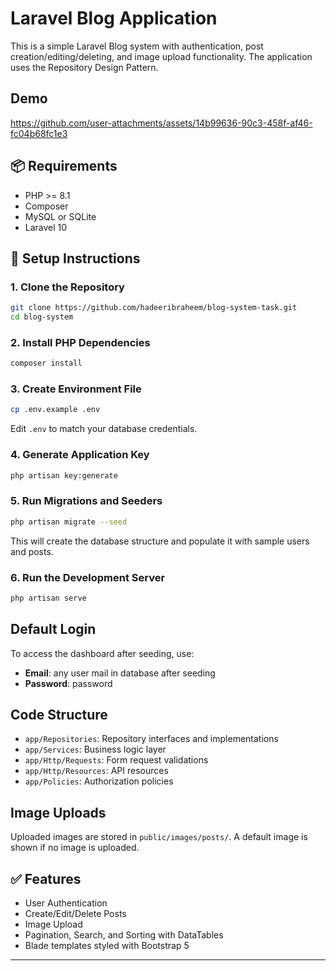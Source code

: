 
# Laravel Blog Application

This is a simple Laravel Blog system with authentication, post creation/editing/deleting, and image upload functionality. The application uses the Repository Design Pattern.

## Demo 

https://github.com/user-attachments/assets/14b99636-90c3-458f-af46-fc04b68fc1e3


## 📦 Requirements

- PHP >= 8.1
- Composer
- MySQL or SQLite
- Laravel 10


## 🚀 Setup Instructions

### 1. Clone the Repository

```bash
git clone https://github.com/hadeeribraheem/blog-system-task.git
cd blog-system
```

### 2. Install PHP Dependencies

```bash
composer install
```

### 3. Create Environment File

```bash
cp .env.example .env
```

Edit `.env` to match your database credentials.

### 4. Generate Application Key

```bash
php artisan key:generate
```

### 5. Run Migrations and Seeders

```bash
php artisan migrate --seed
```

This will create the database structure and populate it with sample users and posts.

### 6. Run the Development Server

```bash
php artisan serve
```


##  Default Login

To access the dashboard after seeding, use:

- **Email**: any user mail in database after seeding
- **Password**: password


## Code Structure

- `app/Repositories`: Repository interfaces and implementations
- `app/Services`: Business logic layer
- `app/Http/Requests`: Form request validations
- `app/Http/Resources`: API resources
- `app/Policies`: Authorization policies

## Image Uploads

Uploaded images are stored in `public/images/posts/`. A default image is shown if no image is uploaded.

## ✅ Features

- User Authentication
- Create/Edit/Delete Posts
- Image Upload 
- Pagination, Search, and Sorting with DataTables
- Blade templates styled with Bootstrap 5

---
